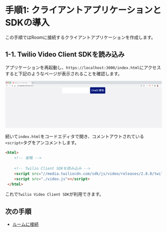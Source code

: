 # 手順1: クライアントアプリケーションとSDKの導入

この手順ではRoomに接続するクライアントアプリケーションを作成します。

## 1-1. Twilio Video Client SDKを読み込み

アプリケーションを再起動し、`https://localhost:3000/index.html`にアクセスすると下記のようなページが表示されることを確認します。

![チャットクライアント](../assets/04-chat-client.png)

続いて`index.html`をコードエディタで開き、コメントアウトされている `<script>`タグをアンコメントします。

```html
<html>
    <!-- 省略 -->
    
    <!-- Twilio Client SDKを読み込み -->
    <script src="//media.twiliocdn.com/sdk/js/video/releases/2.8.0/twilio-video.min.js"></script>
    <script src="./video.js"></script>
 </html>
```

これで`Twilio Video Client SDK`が利用できます。


## 次の手順

- [ルームに接続](02-Connect-To-Room.md)